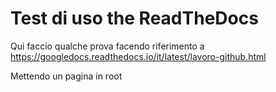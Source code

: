 # Test di uso the ReadTheDocs

Qui faccio qualche prova facendo riferimento a https://googledocs.readthedocs.io/it/latest/lavoro-github.html

Mettendo un pagina in root
